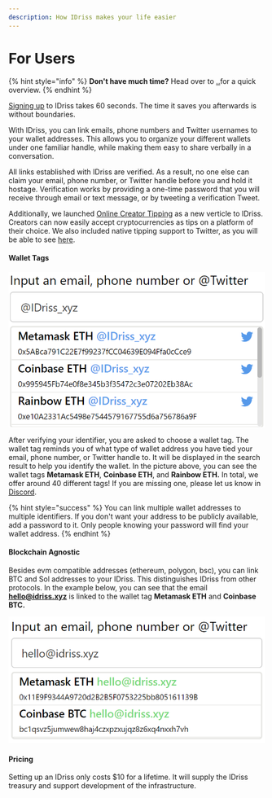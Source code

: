 ```yaml
---
description: How IDriss makes your life easier
---
```


# For Users

{% hint style="info" %}
**Don't have much time?** Head over to [..](../../ "mention")for a quick overview.
{% endhint %}

[Signing up](https://www.idriss.xyz/) to IDriss takes 60 seconds. The time it saves you afterwards is without boundaries.

With IDriss, you can link emails, phone numbers and Twitter usernames to your wallet addresses. This allows you to organize your different wallets under one familiar handle, while making them easy to share verbally in a conversation.

All links established with IDriss are verified. As a result, no one else can claim your email, phone number, or Twitter handle before you and hold it hostage. Verification works by providing a one-time password that you will receive through email or text message, or by tweeting a verification Tweet.

Additionally, we launched [Online Creator Tipping](https://mirror.xyz/0x88d7709ce401e4E7b5068156423ECB4f60A99F75/gwUi5LU-JIy4ldoKKFC9E4ODZuKfF\_cETW2uSZEuPSs) as a new verticle to IDriss. Creators can now easily accept cryptocurrencies as tips on a platform of their choice. We also included native tipping support to Twitter, as you will be able to see [here](online-creator-tipping.md).

#### Wallet Tags

![](<../../.gitbook/assets/image (1).png>)

After verifying your identifier, you are asked to choose a wallet tag. The wallet tag reminds you of what type of wallet address you have tied your email, phone number, or Twitter handle to. It will be displayed in the search result to help you identify the wallet. In the picture above, you can see the wallet tags **Metamask ETH**, **Coinbase ETH**, and **Rainbow ETH.** In total, we offer around 40 different tags!  If you are missing one, please let us know in [Discord](https://discord.gg/RJhJKamjw5).

{% hint style="success" %}
You can link multiple wallet addresses to multiple identifiers. If you don't want your address to be publicly available, add a password to it. Only people knowing your password will find your wallet address.
{% endhint %}

#### Blockchain Agnostic

Besides evm compatible addresses (ethereum, polygon, bsc), you can link BTC and Sol addresses to your IDriss. This distinguishes IDriss from other protocols. In the example below, you can see that the email **hello@idriss.xyz** is linked to the wallet tag **Metamask ETH** and **Coinbase BTC.**

****![](<../../.gitbook/assets/image (2).png>)****

#### Pricing

Setting up an IDriss only costs $10 for a lifetime. It will supply the IDriss treasury and support development of the infrastructure.

